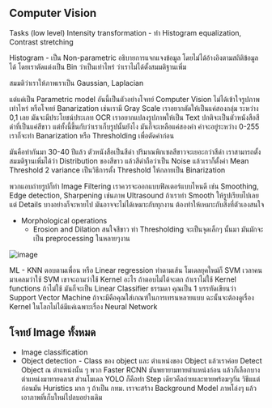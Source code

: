 ## Computer Vision

Tasks (low level) Intensity transformation - ทำ Histogram equalization, Contrast stretching

Histogram - เป็น Non-parametric อธิบายการแจกแจงข้อมูล โดยไม่ได้อ้างอิงตามสถิติข้อมูลได้ โดยเราตัดแต่งเป็น Bin ว่าเป็นเท่าไหร่
ว่าเราไม่ได้ตั้งสมมติฐานเพิ่ม 

สมมติว่าเราให้ภาพเราเป็น Gaussian, Laplacian

แต่แค่เป็น Parametric model อันนี้เป็นตัวอย่างโจทย์ Computer Vision ไม่ได้เข้าใจรูปภาพเท่าไหร่ หรือโจทย์ Banarization เช่นเรามี Gray Scale
เราอยากตัดให้เป็นแค่สองกลุ่ม ระหว่าง 0,1 เลย มันจะมีประโยชน์ประเภท OCR เราอยากแปลงรูปภาพให้เป็น Text ปกติจะเป็นตัวหนังสือสีดำที่เป็นแค่สีขาว
แต่ทั้งนี้ขึ้นกับว่าเราเก็บรูปนั้นยังไง มันก็จะเหลือแค่สองค่า ค่าจะอยู่ระหว่าง 0-255 เราก็จะทำ Banarization หรือ Thresholding เพื่อตัดค่าก่อน

มันคือทำกันมา 30-40 ปีแล้ว ตัวหนังสือเป็นสีดำ ปริมาณพิกเซลสีขาวจะเยอะกว่าสีดำ เราสามารถตั้งสมมติฐานเพิ่มได้ว่า Distribution ของสีขาว แล้วสีดำถือว่าเป็น Noise
แล้วเราก็ตั้งค่า Mean Threshold 2 variance เป็นวิธีการตั้ง Threshold ให้กลายเป็น Binarization

พวกแอบถ่ายรูปก็ทำ Image Filtering เราควรจะออกแบบฟิลเตอร์แบบไหนดี เช่น Smoothing, Edge detection, Sharpening เช่นภาพ Ultrasound ถ้าเราทำ Smooth ให้รูปเรียบไปเลย
แต่ Details บางอย่างก็จะหายไป มันอาจจะไม่ได้เหมาะกับทุกงาน ต้องทำให้เหมาะกับสิ่งที่ตัวเองสนใจ

* Morphological operations
  - Erosion and Dilation สนใจสีขาว ทำ Thresholding จะเป็นจุดเล็กๆ นั้นมา มันมักจะเป็น preprocessing ในหลายๆงาน
 

![image](https://github.com/user-attachments/assets/91d59843-13e9-4e57-a2d6-97bd824025aa)

ML - KNN ตอบตามเพื่อน หรือ Linear regression ทำตามเส้น โมเดลยุคใหม่ก็ SVM
เวลาคนมาเคลมว่าใช้ SVM เขาจะถามว่าใช้ Kernel อะไร ถ้าตอบไม่ได้จะตก ถ้าเราไม่ใช้ Kernel functions ถ้าไม่ใช้ มันก็จะเป็น Linear Classifier ธรรมดา
คุณเป็น 1 บรรทัดเขียนว่า Support Vector Machine ถ้าจะมีคือคุณใส่เกณฑ์ในการเทรนหลายแบบ ฉะนั้นจะต้องดูเรื่อง Kernel ในโลกไม่ได้มีแค่เฉพาะเรื่อง Neural Network

## โจทย์ Image ทั้งหมด

* Image classification
* Object detection - Class ของ object และ ตำแหน่งของ Object แล้วเราค่อย Detect Object ณ ตำแหน่งนั้น ๆ พวก Faster RCNN มันพยายามทายตำแหน่งก่อน แล้วก็เลือกบางตำแหน่งมาทายคลาส
ส่วนโมเดล YOLO ก็คือทำ Step เดียวคือถ่ายและทายพร้อมๆกัน วิธีแแต่ก่อนมัน Huristics มาก ๆ ถ้าเป็น กทม. เราจะสร้าง Background Model ภาพโล่งๆ แล้วเอาภาพที่เก็บใหม่ไปลบอย่างเดิม



